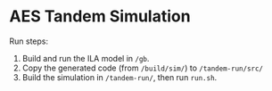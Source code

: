 AES Tandem Simulation
==================================================================================
Run steps:
1. Build and run the ILA model in `/gb`.
2. Copy the generated code (from `/build/sim/`)  to `/tandem-run/src/`
3. Build the simulation in `/tandem-run/`, then run `run.sh`.


